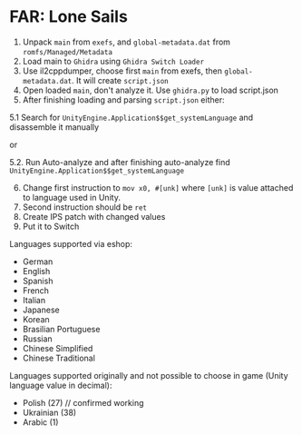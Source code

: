 # FAR: Lone Sails

1. Unpack `main` from `exefs`, and `global-metadata.dat` from `romfs/Managed/Metadata`
2. Load main to `Ghidra` using `Ghidra Switch Loader`
3. Use il2cppdumper, choose first `main` from exefs, then `global-metadata.dat`. It will create `script.json`
4. Open loaded `main`, don't analyze it. Use `ghidra.py` to load script.json
5. After finishing loading and parsing `script.json` either:

5.1 Search for `UnityEngine.Application$$get_systemLanguage` and disassemble it manually

or

5.2. Run Auto-analyze and after finishing auto-analyze find `UnityEngine.Application$$get_systemLanguage`

6. Change first instruction to `mov x0, #[unk]` where `[unk]` is value attached to language used in Unity.
7. Second instruction should be `ret`
8. Create IPS patch with changed values
9. Put it to Switch

Languages supported via eshop:
- German
- English
- Spanish
- French
- Italian
- Japanese
- Korean
- Brasilian Portuguese
- Russian
- Chinese Simplified
- Chinese Traditional

Languages supported originally and not possible to choose in game (Unity language value in decimal):
- Polish (27) // confirmed working
- Ukrainian (38)
- Arabic (1)